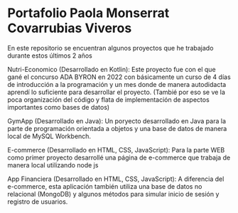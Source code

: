 # Portafolio Paola Monserrat Covarrubias Viveros


En este repositorio se encuentran algunos proyectos que he trabajado durante estos últimos 2 años

Nutri-Economico (Desarrollado en Kotlin): Este proyecto fue con el que gané el concurso ADA BYRON en 2022 con básicamente un curso de 4 días de introducción a la programación y un mes donde de manera autodidacta aprendí lo suficiente para desarrollar el proyecto. 
(Tambié por eso se ve la poca organización del código y flata de implementación de aspectos importantes como bases de datos)

GymApp (Desarrollado en Java): Un poryecto desarrollado en Java para la parte de programación orientada a objetos y una base de datos de manera local de MySQL Workbench.

E-commerce (Desarrollado en HTML, CSS, JavaScript): Para la parte WEB como primer proyecto desarrollé una página de e-commerce que trabaja de manera local utilizando node js

App Financiera (Desarrollado en HTML, CSS, JavaScript): A diferencia del e-commerce, esta aplicación también utiliza una base de datos no relacional (MongoDB) y algunos métodos para simular inicio de sesión y registro de usuarios. 


